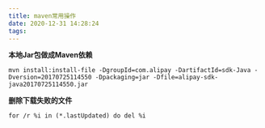 ```yaml
---
title: maven常用操作
date: 2020-12-31 14:28:24
tags:
---
```

**本地Jar包做成Maven依赖**
```
mvn install:install-file -DgroupId=com.alipay -DartifactId=sdk-Java -Dversion=20170725114550 -Dpackaging=jar -Dfile=alipay-sdk-java20170725114550.jar
```

**删除下载失败的文件**
```
for /r %i in (*.lastUpdated) do del %i
```